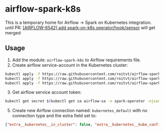 # airflow-spark-k8s
 This is a temporary home for Airflow -> Spark on Kubernetes integration.
 until PR: [[AIRFLOW-6542] add spark-on-k8s operator/hook/sensor](https://github.com/apache/airflow/pull/7163) will get merged

## Usage
1. Add the module: `airflow-spark-k8s` to Airflow requirements file.
2. Create airflow service-account in the Kubernetes cluster:
```bash
kubectl apply -f https://raw.githubusercontent.com/roitvt/airflow-spark-k8s/master/airflow-sa-rbac/airflow-cr.yaml
kubectl apply -f https://raw.githubusercontent.com/roitvt/airflow-spark-k8s/master/airflow-sa-rbac/airflow-crb.yaml
kubectl apply -f https://raw.githubusercontent.com/roitvt/airflow-spark-k8s/master/airflow-sa-rbac/airflow-sa.yaml
```  
3. Get airflow service account token:
```bash
kubectl get secret $(kubectl get sa airflow-sa -n spark-operator -ojsonpath="{.secrets[0].name}")  -n spark-operator -o jsonpath="{.data['token']}" | base64 --decode
```
5. Create new Airflow connection named: `kubernetes_default` with no connection type and the extra field set to: 

```json
{"extra__kubernetes__in_cluster": false, "extra__kubernetes__kube_config": "{\"apiVersion\":\"v1\",\"kind\":\"Config\",\"users\":[{\"name\":\"airflow-sa\",\"user\":{\"token\":\"<airflow-sa token>\"}}],\"clusters\":[{\"cluster\":{\"certificate-authority-data\":\"<cluster certificate authority>\",\"server\":\"<kubernetes api endpoint>\"},\"name\":\"<cluster-name>\"}],\"contexts\":[{\"context\":{\"cluster\":\"<cluster-name>\",\"user\":\"airflow-sa\"},\"name\":\"<context-name>\"}],\"current-context\":\"<context-name>\"}", "extra__kubernetes__namespace": "<default namespace>"}
